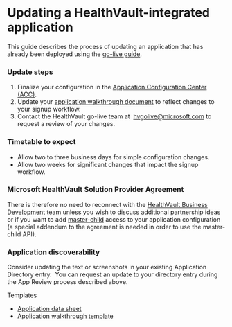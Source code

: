 Updating a HealthVault-integrated application
=============================================

This guide describes the process of updating an application that has already been deployed using the <a href="go-live.md" id="PageContent_13986_2">go-live guide</a>.

### Update steps

1.  Finalize your configuration in the [Application Configuration Center (ACC)](https://config.healthvault-ppe.com).
2.  Update your [application walkthrough document](http://download.microsoft.com/download/7/4/E/74EA8944-199C-4F56-B3BB-8105869425BC/HealthVault%20Application%20Walkthrough%20document.docx) to reflect changes to your signup workflow.
3.  Contact the HealthVault go-live team at  [hvgolive@microsoft.com](mailto:HvGoLive@microsoft.com) to request a review of your changes.

### Timetable to expect

-   Allow two to three business days for simple configuration changes.
-   Allow two weeks for significant changes that impact the signup workflow.

### Microsoft HealthVault Solution Provider Agreement

There is therefore no need to reconnect with the [HealthVault Business Development](mailto:hvbd@microsoft.com) team unless you wish to discuss additional partnership ideas or if you want to add <a href="master-and-child-applications.md" id="Introduction_13986_23">master-child</a> access to your application configuration (a special addendum to the agreement is needed in order to use the master-child API).

### Application discoverability

Consider updating the text or screenshots in your existing Application Directory entry.  You can request an update to your directory entry during the App Review process described above.

<span id="singleColInThreeColLayout"></span>

Templates

-   <a href="http://download.microsoft.com/download/7/4/E/74EA8944-199C-4F56-B3BB-8105869425BC/HealthVault%20Application%20Information%20Template.docx" id="RightRailLinkListSection_13986_25">Application data sheet</a>
-   <a href="http://download.microsoft.com/download/7/4/E/74EA8944-199C-4F56-B3BB-8105869425BC/HealthVault%20Application%20Walkthrough%20document.docx" id="RightRailLinkListSection_13986_26">Application walkthrough template</a>

